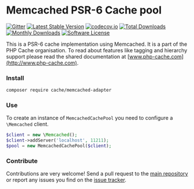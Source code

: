 # Memcached PSR-6 Cache pool 
[![Gitter](https://badges.gitter.im/php-cache/cache.svg)](https://gitter.im/php-cache/cache?utm_source=badge&utm_medium=badge&utm_campaign=pr-badge)
[![Latest Stable Version](https://poser.pugx.org/cache/memcached-adapter/v/stable)](https://packagist.org/packages/cache/memcached-adapter)
[![codecov.io](https://codecov.io/github/php-cache/memcaced-adapter/coverage.svg?branch=master)](https://codecov.io/github/php-cache/memcached-adapter?branch=master)
[![Total Downloads](https://poser.pugx.org/cache/memcached-adapter/downloads)](https://packagist.org/packages/cache/memcached-adapter)
[![Monthly Downloads](https://poser.pugx.org/cache/memcached-adapter/d/monthly.png)](https://packagist.org/packages/cache/memcached-adapter)
[![Software License](https://img.shields.io/badge/license-MIT-brightgreen.svg?style=flat-square)](LICENSE)

This is a PSR-6 cache implementation using Memcached. It is a part of the PHP Cache organisation. To read about 
features like tagging and hierarchy support please read the shared documentation at [www.php-cache.com](http://www.php-cache.com). 

### Install

```bash
composer require cache/memcached-adapter
```

### Use

To create an instance of `MemcachedCachePool` you need to configure a `\Memcached` client. 

```php
$client = new \Memcached();
$client->addServer('localhost', 11211);
$pool = new MemcachedCachePool($client);
```

### Contribute

Contributions are very welcome! Send a pull request to the [main repository](https://github.com/php-cache/cache) or 
report any issues you find on the [issue tracker](http://issues.php-cache.com).

